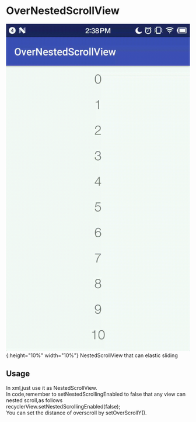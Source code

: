 # OverNestedScrollView
![gif](https://github.com/Studenthc/OverNestedScrollView/raw/308334ec470c58be1ad9ba39be1c12fa56a66b9d/app/src/main/res/raw/device-2018-10-31-143821.gif){:height="10%" width="10%"}
NestedScrollView that can elastic sliding
## Usage
In xml,just use it as NestedScrollView.  
In code,remember to setNestedScrollingEnabled to false that any view can nested scroll,as follows  
recyclerView.setNestedScrollingEnabled(false);  
You can set the distance of overscroll by setOverScrollY().
